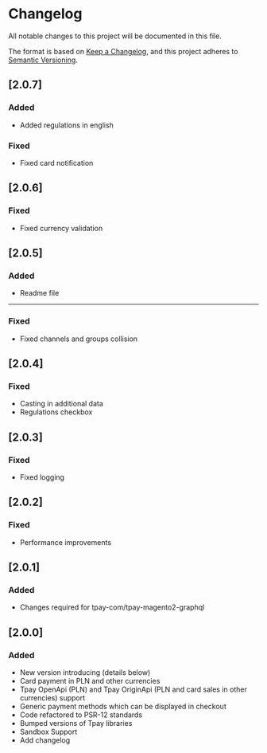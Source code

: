 # Changelog
All notable changes to this project will be documented in this file.

The format is based on [Keep a Changelog](https://keepachangelog.com/en/1.0.0/),
and this project adheres to [Semantic Versioning](https://semver.org/spec/v2.0.0.html).

## [2.0.7]
### Added
- Added regulations in english
### Fixed
- Fixed card notification

## [2.0.6]
### Fixed
- Fixed currency validation 

## [2.0.5]
### Added
- Readme file
---
### Fixed
- Fixed channels and groups collision 

## [2.0.4]
### Fixed
- Casting in additional data
- Regulations checkbox
  
## [2.0.3]
### Fixed
- Fixed logging

## [2.0.2]
### Fixed
- Performance improvements

## [2.0.1]
### Added
- Changes required for tpay-com/tpay-magento2-graphql

## [2.0.0]
### Added
- New version introducing (details below)
- Card payment in PLN and other currencies
- Tpay OpenApi (PLN) and Tpay OriginApi (PLN and card sales in other currencies) support
- Generic payment methods which can be displayed in checkout
- Code refactored to PSR-12 standards
- Bumped versions of Tpay libraries
- Sandbox Support
- Add changelog
